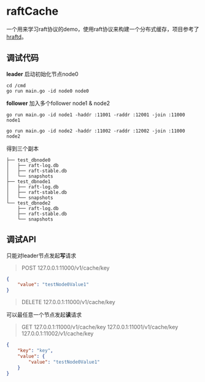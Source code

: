 # raftCache

一个用来学习raft协议的demo，使用raft协议来构建一个分布式缓存，项目参考了[hraftd](https://github.com/otoolep/hraftd)。

## 调试代码

**leader** 启动初始化节点node0

```shell
cd /cmd
go run main.go -id node0 node0
```

**follower** 加入多个follower node1 & node2

```shell
go run main.go -id node1 -haddr :11001 -raddr :12001 -join :11000 node1

go run main.go -id node2 -haddr :11002 -raddr :12002 -join :11000 node2
```

得到三个副本

```shell
├── test_dbnode0
│   ├── raft-log.db
│   ├── raft-stable.db
│   └── snapshots
├── test_dbnode1
│   ├── raft-log.db
│   ├── raft-stable.db
│   └── snapshots
└── test_dbnode2
    ├── raft-log.db
    ├── raft-stable.db
    └── snapshots
```

## 调试API

只能对leader节点发起**写**请求

> POST
> 127.0.0.1:11000/v1/cache/key

```json
{
    "value": "testNode0Value1"
}
```

> DELETE
> 127.0.0.1:11000/v1/cache/key

可以最任意一个节点发起**读**请求

> GET
> 127.0.0.1:11000/v1/cache/key
> 127.0.0.1:11001/v1/cache/key
> 127.0.0.1:11002/v1/cache/key

```json
{
    "key": "key",
    "value": {
        "value": "testNode0Value1"
    }
}
```
